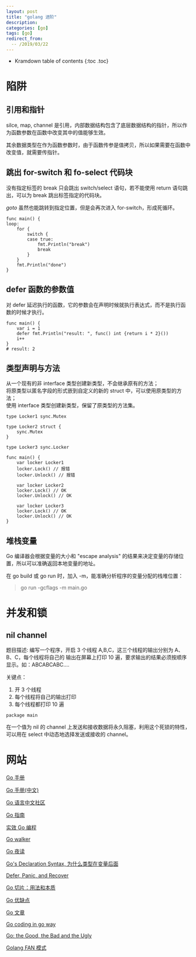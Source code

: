 ```yaml
---
layout: post
title: "golang 进阶"
description:
categories: [go]
tags: [go]
redirect_from:
  -- /2019/03/22
---
```


* Kramdown table of contents
{:toc .toc}

# 陷阱

## 引用和指针

silce, map, channel 是引用，内部数据结构包含了底层数据结构的指针，所以作为函数参数在函数中改变其中的值能够生效。

其余数据类型在作为函数参数时，由于函数传参是值拷贝，所以如果需要在函数中改变值，就需要传指针。

## 跳出 for-switch 和 fo-select 代码块

没有指定标签的 break 只会跳出 switch/select 语句，若不能使用 return 语句跳出，可以为 break 跳出标签指定的代码块。

*goto* 虽然也能跳转到指定位置，但是会再次进入 for-switch，形成死循环。

``` golang
func main() {
loop:
    for {
        switch {
        case true:
            fmt.Println("break")
            break
        }
    }
    fmt.Println("done")
}
```

## defer 函数的参数值

对 defer 延迟执行的函数，它的参数会在声明时候就执行表达式，而不是执行函数的时候才执行。

``` golang
func main() {
    var i = 1
    defer fmt.Println("result: ", func() int {return i * 2}())
    i++
}
# result: 2
```

## 类型声明与方法

从一个现有的非 interface 类型创建新类型，不会继承原有的方法；  
将原类型以匿名字段的形式嵌到自定义的新的 struct 中，可以使用原类型的方法；  
使用 interface 类型创建新类型，保留了原类型的方法集。

``` golang
type Locker1 sync.Mutex

type Locker2 struct {
    sync.Mutex
}

type Locker3 sync.Locker

func main() {
    var locker Locker1
    locker.Lock() // 报错
    locker.Unlock() // 报错

    var locker Locker2
    locker.Lock() // OK
    locker.Unlock() // OK

    var locker Locker3
    locker.Lock() // OK
    locker.Unlock() // OK
}
```

## 堆栈变量

Go 编译器会根据变量的大小和 "escape analysis" 的结果来决定变量的存储位置，所以可以准确返回本地变量的地址。

在 go build 或 go run 时，加入 -m，能准确分析程序的变量分配的栈堆位置：

> go run -gcflags -m main.go

# 并发和锁

## nil channel

题目描述: 编写一个程序，开启 3 个线程 A,B,C，这三个线程的输出分别为 A、B、C，每个线程将自己的 输出在屏幕上打印 10 遍，要求输出的结果必须按顺序显示。如：ABCABCABC....

关键点：  
1. 开 3 个线程
2. 每个线程将自己的输出打印
3. 每个线程都打印 10 遍

``` golang
package main

```

在一个值为 nil 的 channel 上发送和接收数据将永久阻塞，利用这个死锁的特性，可以用在 select 中动态地选择发送或接收的 channel。

# 网站

[Go 手册](https://golang.google.cn/)

[Go 手册(中文)](https://go-zh.org/)

[Go 语言中文社区](https://github.com/Go-zh)

[Go 指南](https://tour.go-zh.org/list)

[实效 Go 编程](https://go-zh.org/doc/effective_go.html)

[Go walker](https://gowalker.org/)

[Go 夜读](https://github.com/developer-learning/reading-go)

[Go's Declaration Syntax, 为什么类型在变量后面](https://blog.go-zh.org/gos-declaration-syntax)

[Defer, Panic, and Recover](https://blog.go-zh.org/defer-panic-and-recover)

[Go 切片：用法和本质](https://blog.go-zh.org/go-slices-usage-and-internals#)

[Go 优缺点](https://bluxte.net/musings/2018/04/10/go-good-bad-ugly/)

[Go 文章](https://www.cnblogs.com/qcrao-2018/tag/Golang/)

[Go coding in go way](https://tonybai.com/2017/04/20/go-coding-in-go-way/)

[Go: the Good, the Bad and the Ugly](https://studygolang.com/articles/12907)

[Golang FAN 模式](https://segmentfault.com/a/1190000017182416)